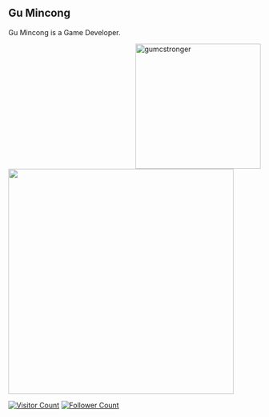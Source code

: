 
## Gu Mincong

Gu Mincong is a Game Developer.

[<img align="right" height="250" alt="gumcstronger" src="https://avatars.githubusercontent.com/u/3960748?v=4" />](README.md#readme)

[<img width="450" src="https://github-readme-stats.vercel.app/api?username=gumcstronger&show_icons=true&hide_border=true">](README.md#readme)

[![Visitor Count](https://visitor-badge.laobi.icu/badge?page_id=gumcstronger.gumcstronger.github.io)](README.md#readme)
[![Follower Count](https://img.shields.io/github/followers/gumcstronger?label=Followers&style=badge)](README.md#readme)
